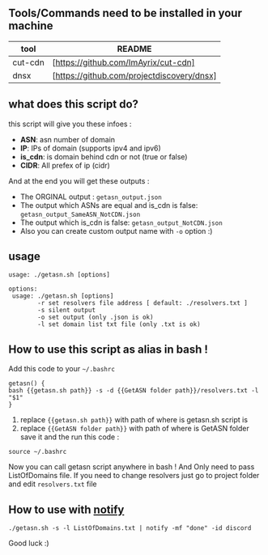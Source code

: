 ## Tools/Commands need to be installed in your machine
| tool | README |
| ------ | ------ |
| cut-cdn | [https://github.com/ImAyrix/cut-cdn] |
| dnsx | [https://github.com/projectdiscovery/dnsx] |

## what does this script do?
this script will give you these infoes :
- **ASN**: asn number of domain
- **IP**:  IPs of domain (supports ipv4 and ipv6)
- **is_cdn**: is domain behind cdn or not (true or false) 
- **CIDR**: All prefex of ip (cidr)

And at the end you will get these outputs :
- The ORGINAL output :  `getasn_output.json`
- The output which ASNs are equal and is_cdn is false: `getasn_output_SameASN_NotCDN.json`
- The output which is_cdn is false: `getasn_output_NotCDN.json`
- Also you can create custom output name with `-o` option :)

## usage
```
usage: ./getasn.sh [options] 

options: 
 usage: ./getasn.sh [options]
        -r set resolvers file address [ default: ./resolvers.txt ]
        -s silent output 
        -o set output (only .json is ok) 
        -l set domain list txt file (only .txt is ok) 
```


## How to use this script as alias in bash !
Add this code to your `~/.bashrc`
```
getasn() {
bash {{getasn.sh path}} -s -d {{GetASN folder path}}/resolvers.txt -l "$1"
}
```
1. replace `{{getasn.sh path}}` with path of where is getasn.sh script is
2. replace `{{GetASN folder path}}` with path of where is GetASN folder 
save it and the run this code :
```
source ~/.bashrc
```

Now you can call getasn script anywhere in bash !
And Only need to pass ListOfDomains file. If you need to change resolvers just go to project folder and edit `resolvers.txt` file


## How to use with [notify](https://github.com/projectdiscovery/notify)
```
./getasn.sh -s -l ListOfDomains.txt | notify -mf "done" -id discord
```
Good luck :)